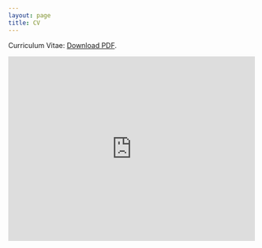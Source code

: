```yaml
---
layout: page
title: CV
---
```


Curriculum Vitae: [Download PDF](/files/mpsmcv.pdf).

<embed src="https://drive.google.com/viewerng/viewer?embedded=true&url=https://pavelsolis.github.io/files/mpsmcv.pdf" width="500" height="375">
